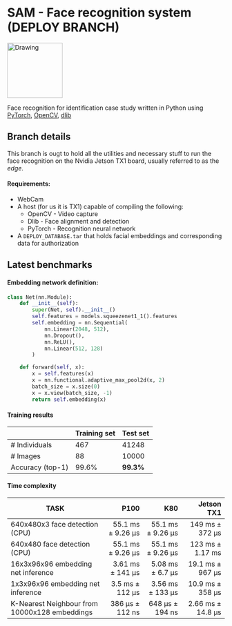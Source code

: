 # SAM - Face recognition system (DEPLOY BRANCH)
<img src="http://users.itk.ppke.hu/~botcs/sam/img/logo.png" alt="Drawing" width=128/>


Face recognition for identification case study written in Python using [PyTorch](http://pytorch.org/), [OpenCV](https://opencv.org/), [dlib](http://dlib.net/)

## Branch details
This branch is ougt to hold all the utilities and necessary stuff to run the face recognition on the Nvidia Jetson TX1 board, 
usually referred to as the _edge_.
#### Requirements:
- WebCam
- A host (for us it is TX1) capable of compiling the following:
  - OpenCV - Video capture
  - Dlib - Face alignment and detection
  - PyTorch - Recognition neural network
- A `DEPLOY_DATABASE.tar` that holds facial embeddings and corresponding data for authorization

## Latest benchmarks

#### Embedding network definition:
```python
class Net(nn.Module):
    def __init__(self):
        super(Net, self).__init__()
        self.features = models.squeezenet1_1().features
        self.embedding = nn.Sequential(
            nn.Linear(2048, 512),
            nn.Dropout(),
            nn.ReLU(),
            nn.Linear(512, 128)
        )

    def forward(self, x):
        x = self.features(x)
        x = nn.functional.adaptive_max_pool2d(x, 2)
        batch_size = x.size(0)
        x = x.view(batch_size, -1)
        return self.embedding(x)
```

#### Training results
| |Training set|Test set|
---|---|---
\# Individuals | 467 | 41248
\# Images | 88 | 10000
Accuracy (top-1) | 99.6% | __99.3%__

#### Time complexity

| TASK          | P100          | K80           | __Jetson TX1__  |
| ------------- | -------------:| -------------:| -----------:|
640x480x3 face detection (CPU) | 55.1 ms ± 9.26 µs | 55.1 ms ± 9.26 µs | 149 ms ± 372 µs
640x480 face detection (CPU) | 55.1 ms ± 9.26 µs | 55.1 ms ± 9.26 µs | 123 ms ± 1.17 ms
16x3x96x96 embedding net inference | 3.61 ms ± 141 µs | 5.08 ms ± 6.7 µs | 19.1 ms ± 967 µs
1x3x96x96 embedding net inference | 3.5 ms ± 112 µs  | 3.56 ms ± 133 µs | 10.9 ms ± 358 µs
K-Nearest Neighbour from 10000x128 embeddings| 386 µs ± 112 ns | 648 µs ± 194 ns |2.66 ms ± 14.8 µs


